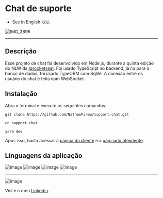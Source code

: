  # **Chat de suporte**

 - See in [English 🇬🇧](./README-en-US.md).

![IMG_3899](https://user-images.githubusercontent.com/79997705/117035560-d4532980-acda-11eb-8c67-e7d221a6e8eb.gif)

***
## Descrição

Esse projeto de chat foi desenvolvido em Node.js, durante a quinta edição do NLW da [@rocketseat](https://github.com/Rocketseat).
Foi usado TypeScript no backend, já no para o banco de dados, foi usado TypeORM com Sqlite. A conexão entre os usuário do chat é feita com WebSocket.

## Instalação

Abra o terminal e execute os seguintes comandos:

```
git clone https://github.com/NathanFirmo/support-chat.git
```

```
cd support-chat
```

```
yarn dev

```
Após isso, basta acessar a [página do cliente](http://localhost:3333/) e a [páginado atendente](http://localhost:3333/admin).

 ## Linguagens da aplicação
 
![image](https://img.shields.io/badge/Node.js-43853D?style=for-the-badge&logo=node.js&logoColor=white)
![image](https://img.shields.io/badge/TypeScript-007ACC?style=for-the-badge&logo=typescript&logoColor=white)
![image](https://img.shields.io/badge/HTML5-E34F26?style=for-the-badge&logo=html5&logoColor=white)
![image](https://img.shields.io/badge/CSS3-1572B6?style=for-the-badge&logo=css3&logoColor=white)

***
 ![image](https://img.shields.io/badge/LinkedIn-0077B5?style=for-the-badge&logo=linkedin&logoColor=white) 
 
 Visite o meu [LinkedIn](https://www.linkedin.com/in/nathan-de-souza-silva-firmo/). 


